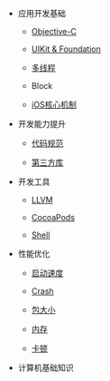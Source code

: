 
- 应用开发基础
    
    - [Objective-C](/Base/ObjcLang/)

    - [UIKit & Foundation](/Base/UIKit/README)

    - [多线程](/Base/Threads/README)

    - Block

    - [iOS核心机制](/Base/CoreSys/README)

- 开发能力提升

    - [代码规范]()

    - [第三方库]()

- 开发工具

    - [LLVM]()

    - [CocoaPods]()

    - [Shell]()

- 性能优化
    
    - [启动速度](/performance/startup)

    - [Crash](performance/crash)

    - [包大小](/performance/ipasize)

    - [内存](/performance/memory)

    - [卡顿](/performance/block)

- 计算机基础知识
